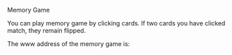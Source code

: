 Memory Game

You can play memory game by clicking cards. If two cards you have clicked match, they remain flipped. 

The www address of the memory game is: 



